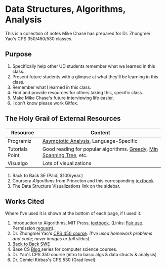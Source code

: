 # Data Structures, Algorithms, Analysis

This is a collection of notes Mike Chase has prepared for Dr. Zhongmei Yao's CPS 350/450/530 classes.

## Purpose

1. Specifically help other UD students remember what we learned in this class.
2. Present future students with a glimpse at what they'll be learning in this class.
3. Remember what I learned in this class.
4. Find and provide resources for others taking this, specific class.
5. Make Mike Chase's future interviewing life easier.
6. I don't know please work Gitfox.

## The Holy Grail of External Resources

| Resource        | Content                                                                                                                                                                                                              |
| --------------- | -------------------------------------------------------------------------------------------------------------------------------------------------------------------------------------------------------------------- |
| Programiz       | [Asymptotic Analysis](https://www.programiz.com/dsa/asymptotic-notations), Language-Specific                                                                                                                         |
| Tutorials Point | Good reading for popular algorithms. [Greedy](https://www.tutorialspoint.com/introduction-to-greedy-algorithms), [Min Spanning Tree](https://www.tutorialspoint.com/Kruskal-s-Minimum-Spanning-Tree-Algorithm), etc. |
| Visualgo        | Lots of visualizations                                                                                                                                                                                               |

1. Back to Back SE (Paid, $100/year.)
2. Coursera _Algorithms_ from Princeton and this corresponding [textbook](https://algs4.cs.princeton.edu/home/)
3. The Data Structure Visualizations link on the sidebar.



## Works Cited

Where I've used it is shown at the bottom of each page, if I used it.

1. Introduction to Algorithms, MIT Press, [textbook](https://mitpress.mit.edu/books/introduction-algorithms-third-edition). (Links: [Fair use](https://mitpress.mit.edu/sites/default/files/uploads/GuidelinesforFair%20UseMITPressMaterial-2017Revision%202.pdf). Permission [request](https://mitpress.mit.edu/sites/default/files/quicklinks/2019-03/MIT-Press-Books-Fillable-Permission-Request-Form-030119.pdf)).
2. Dr. Zhongmei Yao's [CPS 450 course](http://academic.udayton.edu/zhongmeiyao/450592.html). _(I've used homework problems and code; never images or full slides)._
3. [Back to Back SWE](https://backtobackswe.com/platform/content/quicksort/code)
4. Base CS [Blog ](https://medium.com/basecs)series for computer science courses.
5. Dr. Yao's CPS 350 course (intro to basic algs & data structs & analysis)
6. Dr. Cemiel Kirbas's CPS 530 (Grad level)
